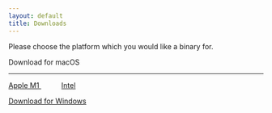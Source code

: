 ```yaml
---
layout: default
title: Downloads
---
```

Please choose the platform which you would like a binary for.

<div class="btn mac" id="mac-btn"><i class="fa-brands fa-apple"></i> Download for macOS<br>
                <hr />
                <a style="margin-right: 20px;"
                href="https://github.com/isaacdoescodes/screenpin/releases/download/alpha/ScreenPin-0.2.0-arm64.dmg">
                    Apple M1
                </a>
                <a style="margin-left: 20px;"
                href="https://github.com/isaacdoescodes/screenpin/releases/download/alpha/ScreenPin-0.2.0-x64.dmg">
                    Intel
                </a>
            </div>

<a href="javascript:alert('Windows Build Coming Soon')" class="btn win" id="mac-btn"><i class="fa-brands fa-windows"></i> Download for Windows</a>